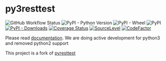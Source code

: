 py3resttest
==========
![GitHub Workflow Status](https://img.shields.io/github/workflow/status/abhijo89-to/resttest3/Python%20package) 
![PyPI - Python Version](https://img.shields.io/pypi/pyversions/resttest3)
![PyPI - Wheel](https://img.shields.io/pypi/wheel/resttest3)
![PyPI](https://img.shields.io/pypi/v/resttest3)
[![PyPI - Downloads](https://img.shields.io/pypi/dm/resttest3)](https://pypistats.org/packages/resttest3)
[![Coverage Status](https://coveralls.io/repos/github/abhijo89-to/resttest3/badge.svg)](https://coveralls.io/github/abhijo89-to/resttest3)
[![SourceLevel](https://app.sourcelevel.io/github/abhijo89-to/py3resttest.svg)](https://app.sourcelevel.io/github/abhijo89-to/py3resttest)
[![CodeFactor](https://www.codefactor.io/repository/github/crazi-coder/resttest3/badge)](https://www.codefactor.io/repository/github/abhijo89-to/resttest3)


Please read [documentation](https://abhijo89-to.github.io/py3resttest/). We are doing active development for python3 and removed python2 support 

This project is a fork of [pyresttest](https://github.com/svanoort/pyresttest)
